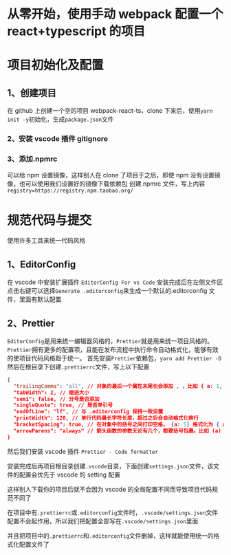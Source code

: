 # 从零开始，使用手动 webpack 配置一个 react+typescript 的项目

# 项目初始化及配置

## 1、创建项目

在 github 上创建一个空的项目 webpack-react-ts，clone 下来后，使用`yarn init -y`初始化，生成`package.json`文件

### 2、安装 vscode 插件 gitignore

### 3、添加.npmrc

可以给 npm 设置镜像，这样别人在 clone 了项目于之后，即使 npm 没有设置镜像，也可以使用我们设置好的镜像下载依赖包
创建.npmrc 文件，写上内容`registry=https://registry.npm.taobao.org/`

# 规范代码与提交

使用许多工具来统一代码风格

## 1、EditorConfig

在 vscode 中安装扩展插件 `EditorConfig For vs Code`
安装完成后在左侧文件区点击右键可以选择`Generate .editorconfig`来生成一个默认的.editorconfig 文件，里面有默认配置

## 2、Prettier

`EditorConfig`是用来统一编辑器风格的，`Prettier`就是用来统一项目风格的。
`Prettier`拥有更多的配置项，且能在发布流程中执行命令自动格式化，能够有效的使项目代码风格趋于统一。
首先安装`Prettier`依赖包，`yarn add Prettier -D`
然后在根目录下创建`.prettierrc`文件，写上以下配置

```json
{
  "trailingComma": "all", // 对象的最后一个属性末尾也会添加 , ，比如 { a: 1, b: 2 } 会格式为 { a: 1, b: 2, }
  "tabWidth": 2, // 缩进大小
  "semi": false, // 分号是否添加
  "singleQuote": true, // 是否单引号
  "endOfLine": "lf", // 与 .editorconfig 保持一致设置
  "printWidth": 120, // 单行代码最长字符长度，超过之后会自动格式化换行
  "bracketSpacing": true, // 在对象中的括号之间打印空格， {a: 5} 格式化为 { a: 5 }
  "arrowParens": "always" // 箭头函数的参数无论有几个，都要括号包裹。比如 (a) => {} ，如果设为 avoid ，会自动格式化为 a => {}
}
```

然后我们安装 vscode 插件 `Prettier - Code formatter`

安装完成后再项目根目录创建`.vscode`目录，下面创建`settings.json`文件，该文件的配置会优先于 vscode 的 setting 配置

这样别人下载你的项目后就不会因为 vscode 的全局配置不同而导致项目代码规范不同了

在项目中有`.prettierrc`或`.editorconfig`文件时，`.vscode/settings.json`文件配置不会起作用，所以我们把配置全部写在`.vscode/settings.json`里面

并且把项目中的`.prettierrc`和`.editorconfig`文件删掉，这样就能使用统一的格式化配置文件了
